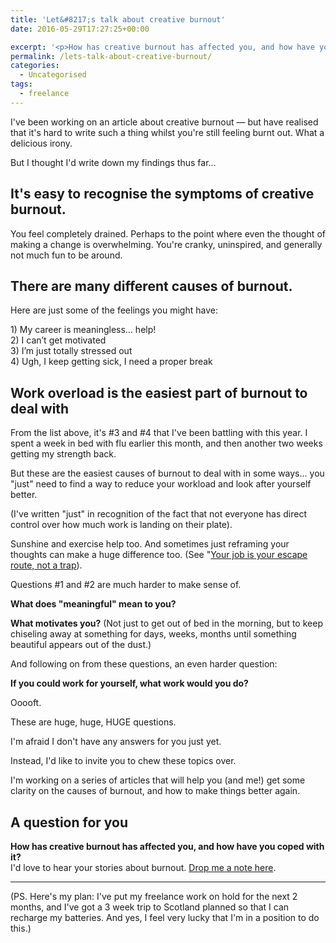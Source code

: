```yaml
---
title: 'Let&#8217;s talk about creative burnout'
date: 2016-05-29T17:27:25+00:00

excerpt: '<p>How has creative burnout has affected you, and how have you coped with it?&nbsp;</p>'layout: post
permalink: /lets-talk-about-creative-burnout/
categories:
  - Uncategorised
tags:
  - freelance
---
```

<p>I've been working on an article about creative burnout — but have realised that it's hard to write such a thing whilst you're still feeling burnt out. What a delicious irony.</p>
<p>But I thought I'd write down my findings thus far...</p>
<h2 id="it-s-easy-to-recognise-the-symptoms-of-creative-burnout-">It's easy to recognise the symptoms of creative burnout.</h2>
<p>You feel completely drained. Perhaps to the point where even the thought of making a change is overwhelming. You're cranky, uninspired, and generally not much fun to be around.</p>
<h2 id="there-are-many-different-causes-of-burnout-">There are many different causes of burnout.</h2>
<p>Here are just some of the feelings you might have:</p>
<p>1) My career is meaningless… help!<br>2) I can’t get motivated<br>3) I’m just totally stressed out<br>4) Ugh, I keep getting sick, I need a proper break</p>
<h2 id="work-overload-is-the-easiest-part-of-burnout-to-deal-with">Work overload is the easiest part of burnout to deal with</h2>
<p>From the list above, it's #3 and #4 that I've been battling with this year. I spent a week in bed with flu earlier this month, and then another two weeks getting my strength back. </p>
<p>But these are the easiest causes of burnout to deal with in some ways... you "just" need to find a way to reduce your workload and look after yourself better.</p>
<p>(I've written "just" in recognition of the fact that not everyone has direct control over how much work is landing on their plate).</p>
<p>Sunshine and exercise help too. And sometimes just reframing your thoughts can make a huge difference too. (See "<a href="http://greig.cc/journal/2014/9/hate-being-a-graphic-designer">Your job is your escape route, not a trap</a>).</p>
<p>Questions #1 and #2 are much harder to make sense of.</p>
<p><strong>What does "meaningful" mean to you?</strong></p>
<p><strong>What motivates you?</strong> (Not just to get out of bed in the morning, but to keep chiseling away at something for days, weeks, months until something beautiful appears out of the dust.)</p>
<p>And following on from these questions, an even harder question:</p>
<p><strong>If you could work for yourself, what work would you do?</strong></p>
<p>Ooooft.</p>
<p>These are huge, huge, HUGE questions.</p>
<p>I'm afraid I don't have any answers for you just yet.</p>
<p>Instead, I'd like to invite you to chew these topics over.</p>
<p>I'm working on a series of articles that will help you (and me!) get some clarity on the causes of burnout, and how to make things better again.</p>
<h2 id="a-question-for-you">A question for you</h2>
<p><strong>How has creative burnout has affected you, and how have you coped with it?
</strong><br>I'd love to hear your stories about burnout. <a href="/contact">Drop me a note here</a>.</p>
<hr>
<p>(PS. Here's my plan: I've put my freelance work on hold for the next 2 months, and I've got a 3 week trip to Scotland planned so that I can recharge my batteries. And yes, I feel very lucky that I'm in a position to do this.)</p>